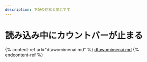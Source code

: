 ```yaml
---
description: 下記の症状と同じです
---
```


# 読み込み中にカウントバーが止まる

{% content-ref url="dtawomimenai.md" %}
[dtawomimenai.md](dtawomimenai.md)
{% endcontent-ref %}
